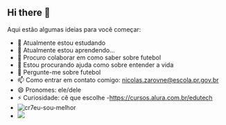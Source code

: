 ## Hi there 👋

Aqui estão algumas ideias para você começar:

- 🔭 Atualmente estou estudando 
- 🌱 Atualmente estou aprendendo...
- 👯 Procuro colaborar em como saber sobre futebol
- 🤔 Estou procurando ajuda como sobre entender a vida 
- 💬 Pergunte-me sobre futebol
- 📫 Como entrar em contato comigo: nicolas.zarovne@escola.pr.gov.br
- 😄 Pronomes: ele/dele
- ⚡ Curiosidade: cê que escolhe 
-https://cursos.alura.com.br/edutech
- ![cr7eu-sou-melhor](https://github.com/user-attachments/assets/fbb6f916-8513-4439-9102-be0fdf141f68)
- ![](https://private-user-images.githubusercontent.com/186940057/381999334-fbb6f916-8513-4439-9102-be0fdf141f68.gif?jwt=eyJhbGciOiJIUzI1NiIsInR5cCI6IkpXVCJ9.eyJpc3MiOiJnaXRodWIuY29tIiwiYXVkIjoicmF3LmdpdGh1YnVzZXJjb250ZW50LmNvbSIsImtleSI6ImtleTUiLCJleHAiOjE3MzAzODc3MTcsIm5iZiI6MTczMDM4NzQxNywicGF0aCI6Ii8xODY5NDAwNTcvMzgxOTk5MzM0LWZiYjZmOTE2LTg1MTMtNDQzOS05MTAyLWJlMGZkZjE0MWY2OC5naWY_WC1BbXotQWxnb3JpdGhtPUFXUzQtSE1BQy1TSEEyNTYmWC1BbXotQ3JlZGVudGlhbD1BS0lBVkNPRFlMU0E1M1BRSzRaQSUyRjIwMjQxMDMxJTJGdXMtZWFzdC0xJTJGczMlMkZhd3M0X3JlcXVlc3QmWC1BbXotRGF0ZT0yMDI0MTAzMVQxNTEwMTdaJlgtQW16LUV4cGlyZXM9MzAwJlgtQW16LVNpZ25hdHVyZT0zZWUyNGJkZDU3MTJlYjNlNWFkZDU2MTZhNzliY2MzMjgzM2IzNjNlMDRhYzk0YjUxNGQyZjE3N2I2NTFjYWVjJlgtQW16LVNpZ25lZEhlYWRlcnM9aG9zdCJ9.JEPkHLW1z7ZXXU1Ub_GeJG8GZkcWe8KKP_bCkSVAL1k)
